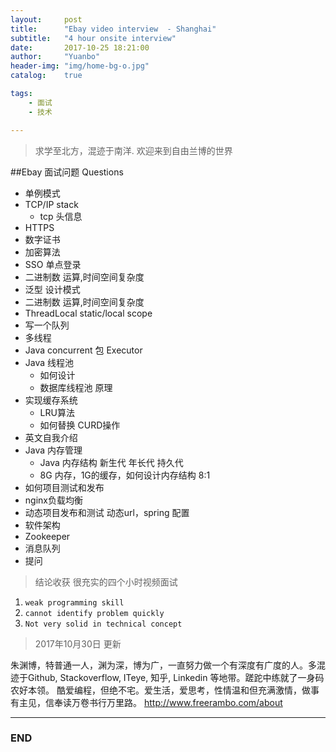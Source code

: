 ```yaml
---
layout:     post
title:      "Ebay video interview  - Shanghai"
subtitle:   "4 hour onsite interview"
date:       2017-10-25 18:21:00
author:     "Yuanbo"
header-img: "img/home-bg-o.jpg"
catalog:    true

tags:
    - 面试
    - 技术

---
```



> 求学至北方，混迹于南洋. 欢迎来到自由兰博的世界

##Ebay 面试问题 Questions

* 单例模式    
* TCP/IP stack
    * tcp 头信息
* HTTPS 
* 数字证书
* 加密算法
* SSO 单点登录
* 二进制数 运算,时间空间复杂度     
* 泛型 设计模式 
* 二进制数 运算,时间空间复杂度 
* ThreadLocal static/local scope 
* 写一个队列 
* 多线程 
* Java concurrent 包 Executor 
* Java 线程池 
    * 如何设计
    * 数据库线程池 原理
* 实现缓存系统
    * LRU算法
    * 如何替换 CURD操作
* 英文自我介绍
* Java 内存管理 
    * Java 内存结构 新生代 年长代 持久代
    * 8G 内存，1G的缓存，如何设计内存结构 8:1 
* 如何项目测试和发布 
* nginx负载均衡
* 动态项目发布和测试 动态url，spring 配置
* 软件架构 
* Zookeeper
* 消息队列
* 提问


> 结论收获 很充实的四个小时视频面试
1. `weak programming skill`
2. `cannot identify problem quickly`
3. `Not very solid in technical concept`

> 2017年10月30日 更新


朱渊博，特普通一人，渊为深，博为广，一直努力做一个有深度有广度的人。多混迹于Github, Stackoverflow, ITeye, 知乎, Linkedin 等地带。蹉跎中练就了一身码农好本领。 酷爱编程，但绝不宅。爱生活，爱思考，性情温和但充满激情，做事有主见，信奉读万卷书行万里路。
<http://www.freerambo.com/about>

---

### END

